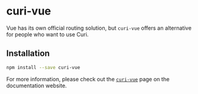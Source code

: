 # curi-vue

Vue has its own official routing solution, but `curi-vue` offers an alternative for people who want to use Curi.

## Installation

```sh
npm install --save curi-vue
```

For more information, please check out the [`curi-vue`](https://curi.js.org/curi/packages/curi-vue) page on the documentation website.

